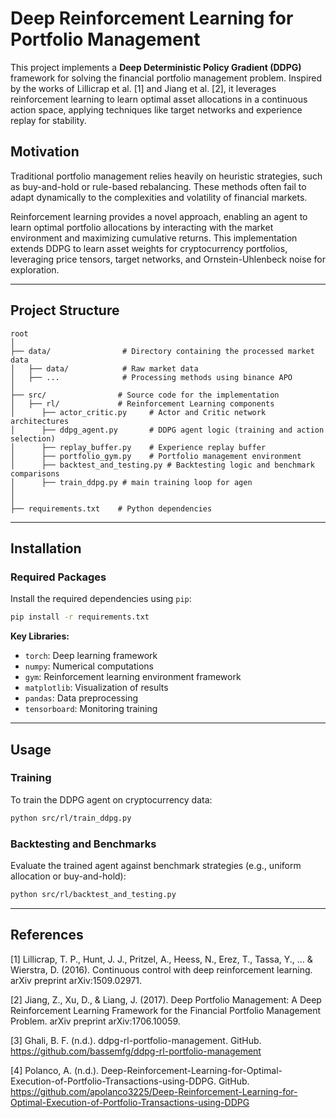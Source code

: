 # Deep Reinforcement Learning for Portfolio Management

This project implements a **Deep Deterministic Policy Gradient (DDPG)** framework for solving the financial portfolio management problem. Inspired by the works of Lillicrap et al. [1] and Jiang et al. [2], it leverages reinforcement learning to learn optimal asset allocations in a continuous action space, applying techniques like target networks and experience replay for stability.

## Motivation
Traditional portfolio management relies heavily on heuristic strategies, such as buy-and-hold or rule-based rebalancing. These methods often fail to adapt dynamically to the complexities and volatility of financial markets. 

Reinforcement learning provides a novel approach, enabling an agent to learn optimal portfolio allocations by interacting with the market environment and maximizing cumulative returns. This implementation extends DDPG to learn asset weights for cryptocurrency portfolios, leveraging price tensors, target networks, and Ornstein-Uhlenbeck noise for exploration.

---

## Project Structure

```
root
│
├── data/                # Directory containing the processed market data
│   ├── data/            # Raw market data
│   ├── ...              # Processing methods using binance APO
│
├── src/                # Source code for the implementation
│   ├── rl/             # Reinforcement Learning components
│      ├── actor_critic.py     # Actor and Critic network architectures
│      ├── ddpg_agent.py       # DDPG agent logic (training and action selection)
│      ├── replay_buffer.py    # Experience replay buffer
│      ├── portfolio_gym.py    # Portfolio management environment
│      ├── backtest_and_testing.py # Backtesting logic and benchmark comparisons
│      ├── train_ddpg.py # main training loop for agen 
│  
│
├── requirements.txt    # Python dependencies

```

---

## Installation

### Required Packages
Install the required dependencies using `pip`:

```bash
pip install -r requirements.txt
```

**Key Libraries:**
- `torch`: Deep learning framework
- `numpy`: Numerical computations
- `gym`: Reinforcement learning environment framework
- `matplotlib`: Visualization of results
- `pandas`: Data preprocessing
- `tensorboard`: Monitoring training

---

## Usage

### Training
To train the DDPG agent on cryptocurrency data:

```bash
python src/rl/train_ddpg.py
```

### Backtesting and Benchmarks
Evaluate the trained agent against benchmark strategies (e.g., uniform allocation or buy-and-hold):

```bash
python src/rl/backtest_and_testing.py
```

---

## References

[1] Lillicrap, T. P., Hunt, J. J., Pritzel, A., Heess, N., Erez, T., Tassa, Y., … & Wierstra, D. (2016). Continuous control with deep reinforcement learning. arXiv preprint arXiv:1509.02971.

[2] Jiang, Z., Xu, D., & Liang, J. (2017). Deep Portfolio Management: A Deep Reinforcement Learning Framework for the Financial Portfolio Management Problem. arXiv preprint arXiv:1706.10059.

[3] Ghali, B. F. (n.d.). ddpg-rl-portfolio-management. GitHub. https://github.com/bassemfg/ddpg-rl-portfolio-management

[4] Polanco, A. (n.d.). Deep-Reinforcement-Learning-for-Optimal-Execution-of-Portfolio-Transactions-using-DDPG. GitHub. https://github.com/apolanco3225/Deep-Reinforcement-Learning-for-Optimal-Execution-of-Portfolio-Transactions-using-DDPG
